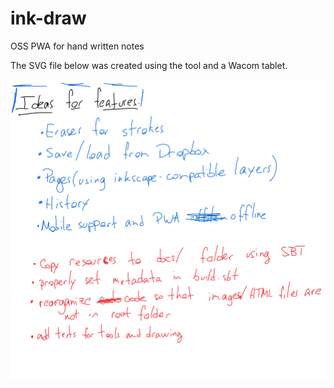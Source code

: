 # ink-draw
OSS PWA for hand written notes

The SVG file below was created using the tool and a Wacom tablet. 

![Next features to implement](roadmap.svg)